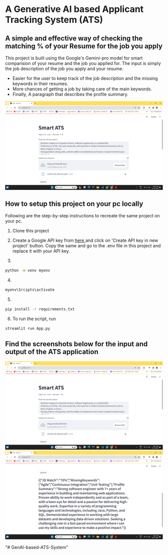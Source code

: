 # A Generative AI based Applicant Tracking System (ATS)

## A simple and effective way of checking the matching % of your Resume for the job you apply

This project is built using the Google's Gemini-pro model for smart comparision of your resume and the job you applied for.
The input is simply the job description of the job you apply and your resume. 


* Easier for the user to keep track of the job description and the missing keywords in their resumes.
* More chances of getting a job by taking care of the main keywords.
* Finally, A paragraph that describes the profile summary.


<img src = 'Images/Input.png'> 


## How to setup this project on your pc locally

Following are the step-by-step instructions to recreate the same project on your pc.

1. Clone this project

2. Create a Google API key from <a href = "https://makersuite.google.com/app/apikey"> here </a> and click on 'Create API key in new project' 
button. Copy the same and go to the .env file in this project and replace it with your API key.

3. 
```bash
python -m venv myenv 
```

4. 
```bash
myenv\Srcipts\activate 
```


5.
```bash
pip install -r requirements.txt
```

6. To run the script, run 
```bash 
streamlit run App.py
```



## Find the screenshots below for the input and output of the ATS application

<img src = 'Images/Input.png'>

<img src = 'Images/Output.png'>


"# GenAI-based-ATS-System" 
